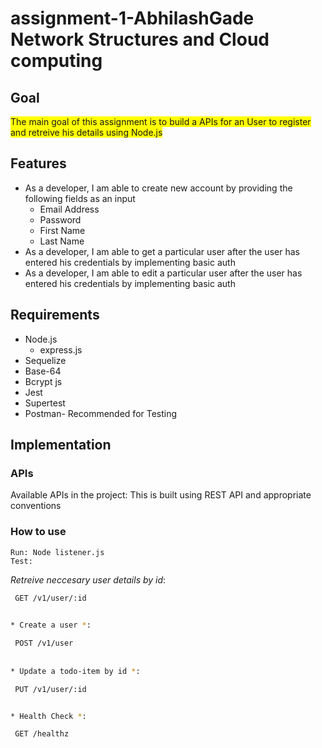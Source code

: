 # assignment-1-AbhilashGade Network Structures and Cloud computing


## Goal
<span style="background-color: #FFFF00">The main goal of this assignment is to build a APIs for an User to register and retreive his details using Node.js</span>

## Features
* As a developer, I am able to create new account by providing the following fields as an input
    * Email Address
    * Password
    * First Name
    * Last Name
* As a developer, I am able to get a particular user after the user has entered his credentials by      implementing basic auth
* As a developer, I am able to edit a particular user after the user has entered his credentials by      implementing basic auth


## Requirements
* Node.js
  * express.js
* Sequelize
* Base-64
* Bcrypt js
* Jest
* Supertest
* Postman- Recommended for Testing

## Implementation
  

  ### APIs

  Available APIs in the project:
  This is built using REST API and appropriate conventions
  
  ### How to use

    Run: Node listener.js
    Test: 


  *Retreive neccesary user details by id*:
   ```sh
    GET /v1/user/:id
    

  * Create a user *:
   
    POST /v1/user
    
    
  * Update a todo-item by id *:
   
    PUT /v1/user/:id
   

  * Health Check *:
   
    GET /healthz